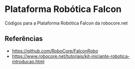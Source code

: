 # Plataforma Robótica Falcon
Códigos para a Plataforma Robótica Falcon da robocore.net

## Referências
* https://github.com/RoboCore/FalconRobo
* https://www.robocore.net/tutoriais/kit-iniciante-robotica-introducao.html
